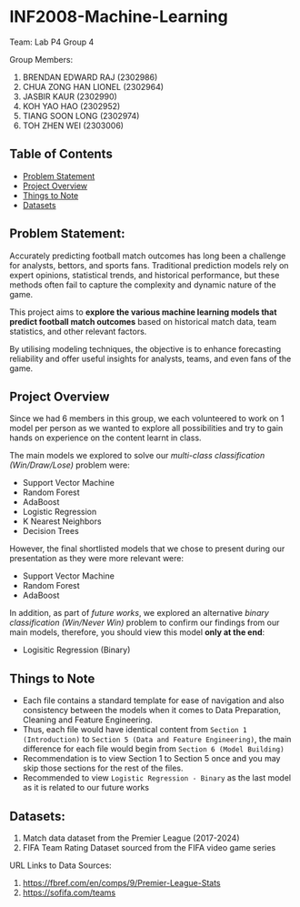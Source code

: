 # INF2008-Machine-Learning

Team: Lab P4 Group 4  

Group Members:
1. BRENDAN EDWARD RAJ (2302986)
2. CHUA ZONG HAN LIONEL (2302964)
3. JASBIR KAUR (2302990)
4. KOH YAO HAO (2302952)
5. TIANG SOON LONG (2302974)
6. TOH ZHEN WEI (2303006)

## Table of Contents
- [Problem Statement](##Problem-Statement)
- [Project Overview](#Project-Overview)
- [Things to Note](#Things-to-Note)
- [Datasets](#Datasets)


## Problem Statement:   
Accurately predicting football match outcomes has long been a challenge for analysts, bettors, and sports fans. Traditional prediction models rely on expert opinions, statistical trends, and historical performance, but these methods often fail to capture the complexity and dynamic nature of the game.  

This project aims to **explore the various machine learning models that predict football match outcomes** based on historical match data, team statistics, and other relevant factors.  

By utilising modeling techniques, the objective is to enhance forecasting reliability and offer useful insights for analysts, teams, and even fans of the game.

## Project Overview
Since we had 6 members in this group, we each volunteered to work on 1 model per person as we wanted to explore all possibilities and try to gain hands on experience on the content learnt in class.

The main models we explored to solve our *multi-class classification (Win/Draw/Lose)* problem were:
- Support Vector Machine
- Random Forest
- AdaBoost
- Logistic Regression
- K Nearest Neighbors
- Decision Trees

However, the final shortlisted models that we chose to present during our presentation as they were more relevant were:
- Support Vector Machine
- Random Forest
- AdaBoost

In addition, as part of *future works*, we explored an alternative *binary classification (Win/Never Win)* problem to confirm our findings from our main models, therefore, you should view this model **only at the end**:
- Logisitic Regression (Binary)

## Things to Note
- Each file contains a standard template for ease of navigation and also consistency between the models when it comes to Data Preparation, Cleaning and Feature Engineering.
- Thus, each file would have identical content from `Section 1 (Introduction)` to `Section 5 (Data and Feature Engineering)`, the main difference for each file would begin from `Section 6 (Model Building)`
- Recommendation is to view Section 1 to Section 5 once and you may skip those sections for the rest of the files.
- Recommended to view `Logistic Regression - Binary` as the last model as it is related to our future works 

## Datasets: 
1. Match data dataset from the Premier League (2017-2024)
2. FIFA Team Rating Dataset sourced from the FIFA video game series 

URL Links to Data Sources:  
1. https://fbref.com/en/comps/9/Premier-League-Stats
2. https://sofifa.com/teams
